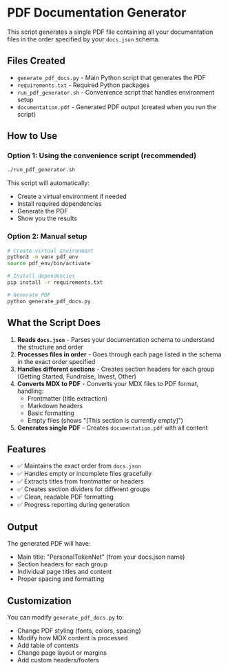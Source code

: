 # PDF Documentation Generator

This script generates a single PDF file containing all your documentation files in the order specified by your `docs.json` schema.

## Files Created

- `generate_pdf_docs.py` - Main Python script that generates the PDF
- `requirements.txt` - Required Python packages
- `run_pdf_generator.sh` - Convenience script that handles environment setup
- `documentation.pdf` - Generated PDF output (created when you run the script)

## How to Use

### Option 1: Using the convenience script (recommended)

```bash
./run_pdf_generator.sh
```

This script will automatically:

- Create a virtual environment if needed
- Install required dependencies
- Generate the PDF
- Show you the results

### Option 2: Manual setup

```bash
# Create virtual environment
python3 -m venv pdf_env
source pdf_env/bin/activate

# Install dependencies
pip install -r requirements.txt

# Generate PDF
python generate_pdf_docs.py
```

## What the Script Does

1. **Reads `docs.json`** - Parses your documentation schema to understand the structure and order
2. **Processes files in order** - Goes through each page listed in the schema in the exact order specified
3. **Handles different sections** - Creates section headers for each group (Getting Started, Fundraise, Invest, Other)
4. **Converts MDX to PDF** - Converts your MDX files to PDF format, handling:
   - Frontmatter (title extraction)
   - Markdown headers
   - Basic formatting
   - Empty files (shows "[This section is currently empty]")
5. **Generates single PDF** - Creates `documentation.pdf` with all content

## Features

- ✅ Maintains the exact order from `docs.json`
- ✅ Handles empty or incomplete files gracefully
- ✅ Extracts titles from frontmatter or headers
- ✅ Creates section dividers for different groups
- ✅ Clean, readable PDF formatting
- ✅ Progress reporting during generation

## Output

The generated PDF will have:

- Main title: "PersonalTokenNet" (from your docs.json name)
- Section headers for each group
- Individual page titles and content
- Proper spacing and formatting

## Customization

You can modify `generate_pdf_docs.py` to:

- Change PDF styling (fonts, colors, spacing)
- Modify how MDX content is processed
- Add table of contents
- Change page layout or margins
- Add custom headers/footers
